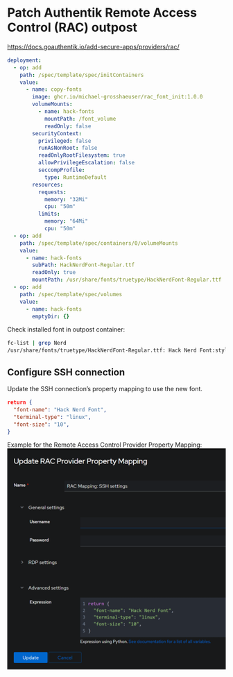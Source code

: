 # Patch Authentik Remote Access Control (RAC) outpost

<https://docs.goauthentik.io/add-secure-apps/providers/rac/>

```yaml
deployment:
  - op: add
    path: /spec/template/spec/initContainers
    value:
      - name: copy-fonts
        image: ghcr.io/michael-grosshaeuser/rac_font_init:1.0.0
        volumeMounts:
          - name: hack-fonts
            mountPath: /font_volume
            readOnly: false
        securityContext:
          privileged: false
          runAsNonRoot: false
          readOnlyRootFilesystem: true
          allowPrivilegeEscalation: false
          seccompProfile:
            type: RuntimeDefault
        resources:
          requests:
            memory: "32Mi"
            cpu: "50m"
          limits:
            memory: "64Mi"
            cpu: "50m"
  - op: add
    path: /spec/template/spec/containers/0/volumeMounts
    value:
      - name: hack-fonts
        subPath: HackNerdFont-Regular.ttf
        readOnly: true
        mountPath: /usr/share/fonts/truetype/HackNerdFont-Regular.ttf
  - op: add
    path: /spec/template/spec/volumes
    value:
      - name: hack-fonts
        emptyDir: {}
```

Check installed font in outpost container:

```bash
fc-list | grep Nerd
/usr/share/fonts/truetype/HackNerdFont-Regular.ttf: Hack Nerd Font:style=Regular
```

## Configure SSH connection

Update the SSH connection’s property mapping to use the new font.

```json
return {
  "font-name": "Hack Nerd Font",
  "terminal-type": "linux",
  "font-size": "10",
}
```

Example for the Remote Access Control Provider Property Mapping:
![SSH RAC Provider Property Mapping](RAC_provider_property_mapping.png)
